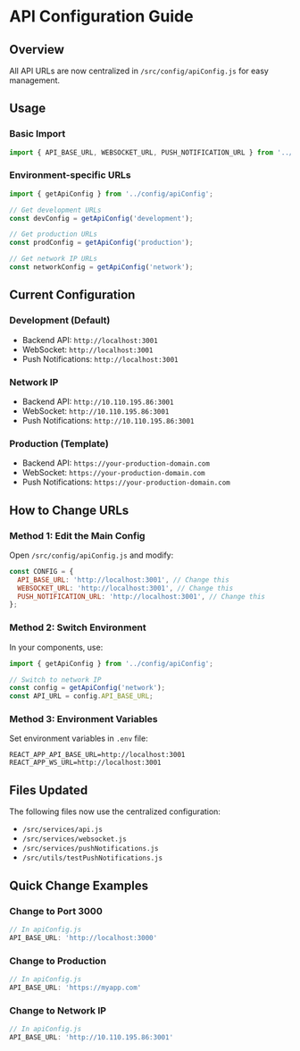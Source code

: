 # API Configuration Guide

## Overview
All API URLs are now centralized in `/src/config/apiConfig.js` for easy management.

## Usage

### Basic Import
```javascript
import { API_BASE_URL, WEBSOCKET_URL, PUSH_NOTIFICATION_URL } from '../config/apiConfig';
```

### Environment-specific URLs
```javascript
import { getApiConfig } from '../config/apiConfig';

// Get development URLs
const devConfig = getApiConfig('development');

// Get production URLs  
const prodConfig = getApiConfig('production');

// Get network IP URLs
const networkConfig = getApiConfig('network');
```

## Current Configuration

### Development (Default)
- Backend API: `http://localhost:3001`
- WebSocket: `http://localhost:3001`
- Push Notifications: `http://localhost:3001`

### Network IP
- Backend API: `http://10.110.195.86:3001`
- WebSocket: `http://10.110.195.86:3001`
- Push Notifications: `http://10.110.195.86:3001`

### Production (Template)
- Backend API: `https://your-production-domain.com`
- WebSocket: `https://your-production-domain.com`
- Push Notifications: `https://your-production-domain.com`

## How to Change URLs

### Method 1: Edit the Main Config
Open `/src/config/apiConfig.js` and modify:
```javascript
const CONFIG = {
  API_BASE_URL: 'http://localhost:3001', // Change this
  WEBSOCKET_URL: 'http://localhost:3001', // Change this
  PUSH_NOTIFICATION_URL: 'http://localhost:3001', // Change this
};
```

### Method 2: Switch Environment
In your components, use:
```javascript
import { getApiConfig } from '../config/apiConfig';

// Switch to network IP
const config = getApiConfig('network');
const API_URL = config.API_BASE_URL;
```

### Method 3: Environment Variables
Set environment variables in `.env` file:
```
REACT_APP_API_BASE_URL=http://localhost:3001
REACT_APP_WS_URL=http://localhost:3001
```

## Files Updated
The following files now use the centralized configuration:
- `/src/services/api.js`
- `/src/services/websocket.js`
- `/src/services/pushNotifications.js`
- `/src/utils/testPushNotifications.js`

## Quick Change Examples

### Change to Port 3000
```javascript
// In apiConfig.js
API_BASE_URL: 'http://localhost:3000'
```

### Change to Production
```javascript
// In apiConfig.js
API_BASE_URL: 'https://myapp.com'
```

### Change to Network IP
```javascript
// In apiConfig.js
API_BASE_URL: 'http://10.110.195.86:3001'
```
